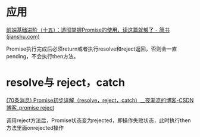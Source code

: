 # 应用

[前端基础进阶（十五）：透彻掌握Promise的使用，读这篇就够了 - 简书 (jianshu.com)](https://www.jianshu.com/p/fe5f173276bd)

Promise执行完成后必须return或者执行resolve和reject返回，否则会一直pending，不会执行then方法。

# resolve与 reject，catch

[(70条消息) Promise初步详解（resolve，reject，catch）__夜渐凉的博客-CSDN博客_promise reject](https://blog.csdn.net/weixin_41888813/article/details/82882375?spm=1001.2101.3001.6650.1&depth_1-utm_relevant_index=2)

调用reject方法后，Promise状态变为rejected，即操作失败状态，此时执行then方法里面onrejected操作
